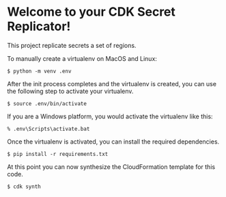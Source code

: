 
# Welcome to your CDK Secret Replicator!

This project replicate secrets a set of regions.

To manually create a virtualenv on MacOS and Linux:

```
$ python -m venv .env
```

After the init process completes and the virtualenv is created, you can use the following
step to activate your virtualenv.

```
$ source .env/bin/activate
```

If you are a Windows platform, you would activate the virtualenv like this:

```
% .env\Scripts\activate.bat
```

Once the virtualenv is activated, you can install the required dependencies.

```
$ pip install -r requirements.txt
```

At this point you can now synthesize the CloudFormation template for this code.

```
$ cdk synth
```
